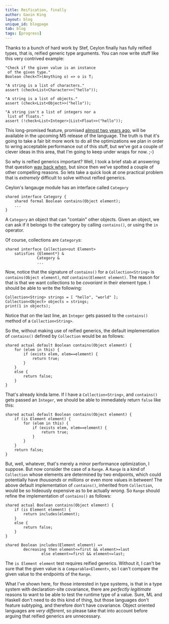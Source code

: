 ```yaml
---
title: Reification, finally
author: Gavin King
layout: blog
unique_id: blogpage
tab: blog
tags: [progress]
---
```


Thanks to a bunch of hard work by Stef, Ceylon finally has fully 
reified types, that is, reified generic type arguments. You can
now write stuff like this very contrived example:

<!-- try: -->
    "Check if the given value is an instance 
     of the given type."
    Boolean check<T>(Anything o) => o is T;
    
    "A string is a list of characters."
    assert (check<List<Character>>("hello"));
    
    "A string is a list of objects."
    assert (check<List<Object>>("hello"));
    
    "A string isn't a list of integers nor a 
     list of floats."
    assert (!check<List<Integer>|List<Float>>("hello"));

This long-promised feature, promised 
[almost two years ago](http://in.relation.to/Bloggers/Ceylon),
will be available in the upcoming M5 release of the language.
The truth is that it's going to take a fair bit more work to
do all the optimizations we plan in order to wring acceptable
performance out of this stuff, but we've got a couple of clever
ideas in this area, that I'm going to keep under wraps for now. ;-)

So why is reified generics important? Well, I took a brief stab
at answering that question [way back when](http://relation.to/Bloggers/ThreeArgumentsForReifiedGenerics),
but since then we've spotted a couple of other compelling reasons.
So lets take a quick look at one practical problem that is 
_extremely_ difficult to solve without reified generics. 

Ceylon's langauge module has an interface called `Category`

<!-- try: -->
    shared interface Category {
        shared formal Boolean contains(Object element);
        ...
    }

A `Category` an object that can "contain" other objects. Given
an object, we can ask if it belongs to the category by calling
`contains()`, or using the `in` operator.

Of course, collections are `Category`s:

<!-- try: -->
    shared interface Collection<out Element>
        satisfies {Element*} &
                  Category & 
                  ...

Now, notice that the signature of `contains()` for a
`Collection<String>` is `contains(Object element)`, _not_
`contains(Element element)`. The reason for that is that we
want collections to be _covariant_ in their element type.
I should be able to write the following:

<!-- try: -->
    Collection<String> strings = [ "hello", "world" ];
    Collection<Object> objects = strings;
    print(1 in objects);

Notice that on the last line, an `Integer` gets passed to the
`contains()` method of a `Collection<String>`.

So the, without making use of reified generics, the default 
implementation of `contains()` defined by `Collection` would 
be as follows:

<!-- try: -->
    shared actual default Boolean contains(Object element) {
        for (elem in this) {
            if (exists elem, elem==element) {
                return true;
            }
        }
        else {
            return false;
        }
    }

That's already kinda lame. If I have a `Collection<String>`, 
and `contains()` gets passed an `Integer`, we should be able
to immediately return `false` like this:

<!-- try: -->
    shared actual default Boolean contains(Object element) {
        if (is Element element) {
            for (elem in this) {
                if (exists elem, elem==element) {
                    return true;
                }
            }
        }
        return false;
    }

But, well, whatever, that's merely a minor performance 
optimization, I suppose. But now consider the case of a 
`Range`. A `Range` is a kind of `Collection` whose elements 
are determined by two endpoints, which could potentially have 
_thousands_ or _millions_ or even more values in between! The 
above default implementation of `contains()`, inherited from 
`Collection`, would be so hideously expensive as to be actually 
_wrong_. So `Range` should refine the implementation of 
`contains()` as follows:

<!-- try: -->
    shared actual Boolean contains(Object element) {
        if (is Element element) {
            return includes(element);
        }
        else {
            return false;
        }
    }
    
    shared Boolean includes(Element element) =>
            decreasing then element<=first && element>=last
                    else element>=first && element<=last;

The `is Element element` test requires reified generics. 
Without it, I can't be sure that the given value is a 
`Comparable<Element>`, so I can't compare the given value to 
the endpoints of the `Range`.

What I've shown here, for those interested in type systems, is
that in a type system with declaration-site covariance, there
are _perfectly legitimate_ reasons to want to be able to test
the runtime type of a value. Sure, ML and Haskell don't need
to do this kind of thing, but those languages don't feature
subtyping, and therefore don't have covariance. Object oriented
languages are _very different_, so please take that into account 
before arguing that reified generics are unnecessary.
 